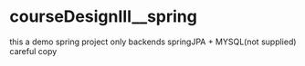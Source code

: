 # courseDesignIII__spring
this a demo spring project
only backends 
springJPA + MYSQL(not supplied)
careful copy
